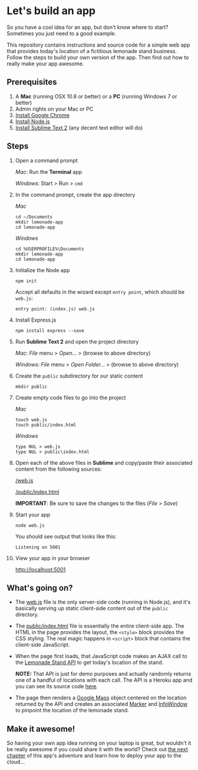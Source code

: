 # Let's build an app

So you have a cool idea for an app, but don't know where to start?  Sometimes you just need to a good example.  

This repository contains instructions and source code for a simple web app that provides today's location of a fictitious lemonade stand business.  Follow the steps to build your own version of the app.  Then find out how to really make your app awesome.

## Prerequisites

1. A **Mac** (running OSX 10.8 or better) or a **PC** (running Windows 7 or better)
1. Admin rights on your Mac or PC
1. [Install Google Chrome](https://www.google.com/intl/en/chrome/browser/)
1. [Install Node.js](http://nodejs.org/download/)
1. [Install Sublime Text 2](http://www.sublimetext.com/2) (any decent text editor will do)

## Steps

1. Open a command prompt

    *Mac*: Run the **Terminal** app

    *Windows*: Start > Run > `cmd`

1. In the command prompt, create the app directory

    *Mac*
    ```
    cd ~/Documents
    mkdir lemonade-app
    cd lemonade-app
    ```

    *Windows*
    ```
    cd %USERPROFILE%\Documents
    mkdir lemonade-app
    cd lemonade-app
    ```

1. Initialize the Node app

    ```
    npm init
    ```

    Accept all defaults in the wizard except `entry point`, which should be `web.js`:

    ```
    entry point: (index.js) web.js
    ```

1. Install Express.js

    ```
    npm install express --save
    ```

1. Run **Sublime Text 2** and open the project directory

    *Mac*: *File* menu > *Open...* > (browse to above directory)

    *Windows*: *File* menu > *Open Folder...* > (browse to above directory)

1. Create the `public` subdirectory for our static content

    ```
    mkdir public
    ```

1. Create empty code files to go into the project

    *Mac*
    ```
    touch web.js
    touch public/index.html
    ```

    *Windows*
    ```
    type NUL > web.js
    type NUL > public\index.html
    ```

1. Open each of the above files in **Sublime** and copy/paste their associated content from the following sources:

    [/web.js](/web.js)

    [/public/index.html](/public/index.html)

    **IMPORTANT**: Be sure to save the changes to the files (*File* > *Save*)

1. Start your app

    ```
    node web.js
    ```

    You should see output that looks like this:

    ```
    Listening on 5001
    ```

1. View your app in your browser

    [http://localhost:5001](http://localhost:5001)

## What's going on?

* The [web.js](/web.js) file is the only server-side code (running in Node.js), and it's basically serving up static client-side content out of the `public` directory.

* The [public/index.html](/public/index.html) file is essentially the entire client-side app.  The HTML in the page provides the layout, the `<style>` block provides the CSS styling.  The real magic happens in `<script>` block that contains the client-side JavaScript.

* When the page first loads, that JavaScript code makes an AJAX call to the [Lemonade Stand API](http://api.lemonade.targetrad.com/location/today) to get today's location of the stand.

  **NOTE:** That API is just for demo purposes and actually randomly returns one of a handful of locations with each call.  The API is a Heroku app and you can see its source code [here](https://github.com/TargetRAD/lemonade-api).

* The page then renders a [Google Maps](https://developers.google.com/maps/) object centered on the location returned by the API and creates an associated [Marker](https://developers.google.com/maps/documentation/javascript/reference?csw=1#Marker) and [InfoWindow](https://developers.google.com/maps/documentation/javascript/reference?csw=1#InfoWindow) to pinpoint the location of the lemonade stand.

## Make it awesome!

So having your own app idea running on your laptop is great, but wouldn't it be really awesome if you could share it with the world?  Check out [the next chapter](https://github.com/TargetRAD/lemonade-app/tree/awesome) of this app's adventure and learn how to deploy your app to the cloud...
